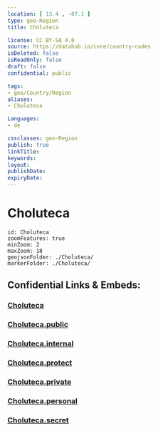 ```yaml
---
location: [ 13.4 , -87.1 ] 
type: geo-Region
title: Choluteca

license: CC BY-SA 4.0
source: https://datahub.io/core/country-codes
isDeleted: false
isReadOnly: false
draft: false
confidential: public

tags:
- geo/Country/Region
aliases:
- Choluteca

Languages:
- de

cssclasses: geo-Region
publish: true
linkTitle: 
keywords: 
layout: 
publishDate: 
expiryDate: 
---
```


# Choluteca

```leaflet
id: Choluteca
zoomFeatures: true 
minZoom: 2 
maxZoom: 18
geojsonFolder: ./Choluteca/
markerFolder: ./Choluteca/
```


## Confidential Links & Embeds: 

### [Choluteca](/_Standards/Earth/Continent/America~Central/Honduras/departments~Honduras/Choluteca.md) 

### [Choluteca.public](/_public/Earth/Continent/America~Central/Honduras/departments~Honduras/Choluteca.public.md) 

### [Choluteca.internal](/_internal/Earth/Continent/America~Central/Honduras/departments~Honduras/Choluteca.internal.md) 

### [Choluteca.protect](/_protect/Earth/Continent/America~Central/Honduras/departments~Honduras/Choluteca.protect.md) 

### [Choluteca.private](/_private/Earth/Continent/America~Central/Honduras/departments~Honduras/Choluteca.private.md) 

### [Choluteca.personal](/_personal/Earth/Continent/America~Central/Honduras/departments~Honduras/Choluteca.personal.md) 

### [Choluteca.secret](/_secret/Earth/Continent/America~Central/Honduras/departments~Honduras/Choluteca.secret.md)

